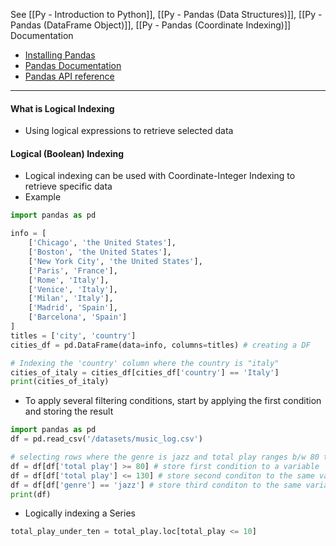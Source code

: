 See [[Py - Introduction to Python]], [[Py - Pandas (Data Structures)]], [[Py - Pandas (DataFrame Object)]], [[Py - Pandas (Coordinate Indexing)]]
Documentation
* [Installing Pandas](https://pandas.pydata.org/docs/getting_started/install.html)
* [Pandas Documentation](https://pandas.pydata.org/docs/)
* [Pandas API reference](https://pandas.pydata.org/docs/reference/index.html)

----
#### What is Logical Indexing
* Using logical expressions to retrieve selected data

#### Logical (Boolean) Indexing
* Logical indexing can be used with Coordinate-Integer Indexing to retrieve specific data
* Example
```Python
import pandas as pd

info = [
    ['Chicago', 'the United States'],
    ['Boston', 'the United States'],
    ['New York City', 'the United States'],
    ['Paris', 'France'],
    ['Rome', 'Italy'],
    ['Venice', 'Italy'],
    ['Milan', 'Italy'],
    ['Madrid', 'Spain'],
    ['Barcelona', 'Spain']
]
titles = ['city', 'country']
cities_df = pd.DataFrame(data=info, columns=titles) # creating a DF

# Indexing the 'country' column where the country is "italy"
cities_of_italy = cities_df[cities_df['country'] == 'Italy']
print(cities_of_italy)
```

* To apply several filtering conditions, start by applying the first condition and storing the result
```Python
import pandas as pd
df = pd.read_csv('/datasets/music_log.csv')

# selecting rows where the genre is jazz and total play ranges b/w 80 to 130
df = df[df['total play'] >= 80] # store first condition to a variable
df = df[df['total play'] <= 130] # store second conditon to the same variable
df = df[df['genre'] == 'jazz'] # store third conditon to the same variable
print(df)
```

* Logically indexing a Series
```python
total_play_under_ten = total_play.loc[total_play <= 10]
```